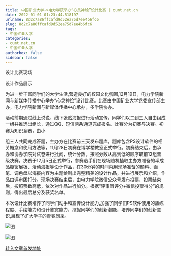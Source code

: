 ```yaml
---
title: 中国矿业大学->电力学院举办“心灵神绘”设计比赛 | cumt.net.cn
date: 2022-01-01 01:23:44.518197
urlname: 8d2c7a86ffcafd9d52ea75d7ee4b6fc6
slug: 8d2c7a86ffcafd9d52ea75d7ee4b6fc6
tags: 
- 中国矿业大学
categories:
- cumt.net.cn
- 中国矿业大学
authorbox: false
sidebar: false
---
```

设计比赛现场

设计作品展示

为进一步丰富同学们的大学生活,营造良好的校园文化氛围,12月19日，电力学院新闻与新媒体传播中心举办“心灵神绘”设计比赛。比赛由中国矿业大学党委宣传部主办，电力学院新闻与新媒体传播中心承办，多学院协办。

活动前期通过线上说说、线下张贴海报进行活动宣传，同学们以二到三人自由组成一组并推选出组长，通过QQ、短信两条通道完成报名。比赛分为初赛与决赛。初赛为知识竞赛，由小
<!--more-->
组三人共同完成答题，主办方在比赛前三天发布题库，题库包含PS设计软件的相关概念和使用方法等，11月28日初赛在博学楼教室正式举行。初赛结束后，由承办和协办学院对试卷进行批阅，统计分数，按照分数从高到低的顺序取前12组晋级决赛。决赛于12月5日正式举行，参赛选手们在现场随机抽取主办方准备的半成品橱窗展板、活动海报等设计作品，在30分钟的时间内用现场准备的颜料、画笔、调色盘以海报内容为主题绘制出完整精美的设计作品，并进行展示和介绍，作品由评审团打分。现场决赛结束后，由电力学院微信公众号发布投票，投票结束后，按照票数高低，依次对作品进行加分。根据“评审团评分+微信投票得分”的规则，得出最后总分及获奖名单。

本次设计比赛培养了同学们动手和宣传设计能力,加强了同学们PS软件使用的熟练程度、手绘能力和设计鉴赏能力，挖掘同学们的创新潜能，培养同学们的创新意识,展现了矿大学子的青春风采。

![图](http://xwzx.cumt.edu.cn/_upload/article/images/84/d6/0f67f3244ff6963a37bd4913d0ba/43c6c46b-f6c5-4da7-976c-53af66421599.png)

![图](http://xwzx.cumt.edu.cn/_upload/article/images/84/d6/0f67f3244ff6963a37bd4913d0ba/9ef46da7-4e4d-453a-b602-77c7dbc13a98.png)

[转入文章首发地址](http://xwzx.cumt.edu.cn/5e/fd/c523a614141/page.htm)